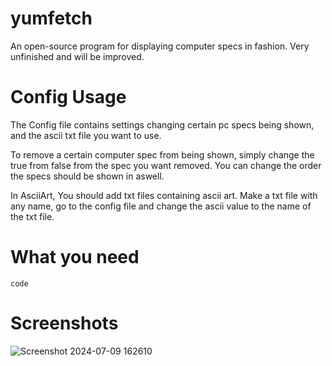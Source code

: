 # yumfetch

An open-source program for displaying computer specs in fashion.
Very unfinished and will be improved.

# Config Usage

The Config file contains settings changing certain pc specs being shown, and the ascii txt file you want to use.

To remove a certain computer spec from being shown, simply change the true from false from the spec you want removed.
You can change the order the specs should be shown in aswell.

In AsciiArt, You should add txt files containing ascii art.
Make a txt file with any name, go to the config file and change the ascii value to the name of the txt file.

# What you need

``code``

# Screenshots

![Screenshot 2024-07-09 162610](https://github.com/ymuuuun/yumfetch/assets/170196194/8d826ec7-3d16-4a26-8ab8-99562dc7125a)

